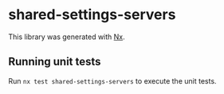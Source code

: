 # shared-settings-servers

This library was generated with [Nx](https://nx.dev).

## Running unit tests

Run `nx test shared-settings-servers` to execute the unit tests.
